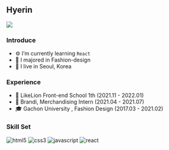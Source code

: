 ## Hyerin
<a href="https://velog.io/@hye_rin"><img src="https://img.shields.io/badge/Tech%20Blog-11B48A?style=flat-square&logo=Vimeo&logoColor=white&link=https://velog.io/@hye_rin"/></a>

### Introduce

- ⚙️ I’m currently learning `React`<br>
- 👠 I majored in Fashion-design<br>
- 🏡 I live in Seoul, Korea
  <br>

### Experience

- 🦁 LikeLion Front-end School 1th (2021.11 - 2022.01) <br>
- 🛒 Brandi, Merchandising Intern (2021.04 - 2021.07)<br>
- 🎓 Gachon University , Fashion Design (2017.03 - 2021.02)
  <br/>

### Skill Set

![html5](https://img.shields.io/badge/html5-%23E34F26.svg?style=flat-square&logo=html5&logoColor=white)
![css3](https://img.shields.io/badge/css3-%231572B6.svg?style=flat-square&logo=css3&logoColor=white)
![javascript](https://img.shields.io/badge/JavaScript-%23323330.svg?style=flat-square&logo=javascript&logoColor=%23F7DF1E)
![react](https://img.shields.io/badge/React-20232A?style=flat-square&logo=react&logoColor=61DAFB)
